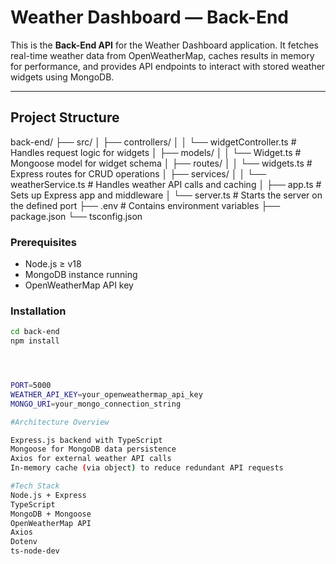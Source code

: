# Weather Dashboard — Back-End

This is the **Back-End API** for the Weather Dashboard application. It fetches real-time weather data from OpenWeatherMap, caches results in memory for performance, and provides API endpoints to interact with stored weather widgets using MongoDB.

---

## Project Structure

back-end/
├── src/
│ ├── controllers/
│ │ └── widgetController.ts # Handles request logic for widgets
│ ├── models/
│ │ └── Widget.ts # Mongoose model for widget schema
│ ├── routes/
│ │ └── widgets.ts # Express routes for CRUD operations
│ ├── services/
│ │ └── weatherService.ts # Handles weather API calls and caching
│ ├── app.ts # Sets up Express app and middleware
│ └── server.ts # Starts the server on the defined port
├── .env # Contains environment variables
├── package.json
└── tsconfig.json

### Prerequisites

- Node.js ≥ v18
- MongoDB instance running
- OpenWeatherMap API key

### Installation

```bash
cd back-end
npm install




PORT=5000
WEATHER_API_KEY=your_openweathermap_api_key
MONGO_URI=your_mongo_connection_string

#Architecture Overview

Express.js backend with TypeScript
Mongoose for MongoDB data persistence
Axios for external weather API calls
In-memory cache (via object) to reduce redundant API requests

#Tech Stack
Node.js + Express
TypeScript
MongoDB + Mongoose
OpenWeatherMap API
Axios
Dotenv
ts-node-dev
```
